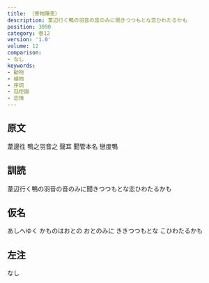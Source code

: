 ```yaml
---
title: （寄物陳思）
description: 葦辺行く鴨の羽音の音のみに聞きつつもとな恋ひわたるかも
position: 3090
category: 巻12
version: '1.0'
volume: 12
comparison:
- なし
keywords:
- 動物
- 植物
- 序詞
- 尫柜蹋
- 恋情
---
```


## 原文

葦邊徃 鴨之羽音之 聲耳 聞管本名 戀度鴨

## 訓読

葦辺行く鴨の羽音の音のみに聞きつつもとな恋ひわたるかも

## 仮名

あしへゆく かものはおとの おとのみに ききつつもとな こひわたるかも

## 左注

なし

